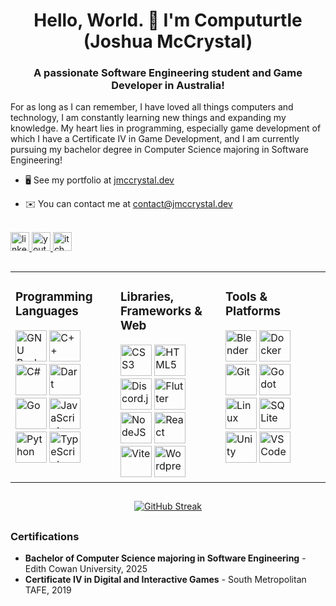 <h1 align="center">Hello, World. 👋 I'm Computurtle (Joshua McCrystal)</h1>
<h3 align="center">A passionate Software Engineering student and Game Developer in Australia!</h3>

For as long as I can remember, I have loved all things computers and technology, I am constantly learning new things and expanding my knowledge. My heart lies in programming, especially game development of which I have a Certificate IV in Game Development, and I am currently pursuing my bachelor degree in Computer Science majoring in Software Engineering!

*   🖥️  See my portfolio at [jmccrystal.dev](http://jmccrystal.dev)

*   ✉️  You can contact me at [contact@jmccrystal.dev](mailto:contact@jmccrystal.dev)


</br>


<div align="left">
  <a href="https://www.linkedin.com/in/joshua-mccrystal/" target="_blank">
    <img src="https://img.shields.io/static/v1?message=LinkedIn&logo=linkedin&label=&color=0077B5&logoColor=white&labelColor=&style=for-the-badge" height="30" alt="linkedin logo"  />
  </a>
  <a href="https://www.youtube.com/@Computurtle" target="_blank">
    <img src="https://img.shields.io/static/v1?message=Youtube&logo=youtube&label=&color=FF0000&logoColor=white&labelColor=&style=for-the-badge" height="30" alt="youtube logo"  />
  </a>
  <a href="https://computurtle.itch.io/" target="_blank">
    <img src="https://img.shields.io/static/v1?message=itch.io&logo=itch&label=&color=fa5c5b&logoColor=white&labelColor=&style=for-the-badge" height="30" alt="itch logo"  />
  </a>
</div>




##
<table><tr><td valign="top" width="33%">


### Programming Languages  
<div align="left">  
<a href="https://www.gnu.org/software/bash/" target="_blank" rel="noreferrer"><img src="https://raw.githubusercontent.com/danielcranney/readme-generator/main/public/icons/skills/gnubash.svg" width="50" height="50" alt="GNU Bash" /></a>
<a href="https://docs.microsoft.com/en-us/cpp/?view=msvc-170" target="_blank" rel="noreferrer"><img src="https://cdn.jsdelivr.net/gh/devicons/devicon/icons/cplusplus/cplusplus-original.svg" width="50" height="50" alt="C++" /></a>
<a href="https://docs.microsoft.com/en-us/dotnet/csharp/" target="_blank" rel="noreferrer"><img src="https://cdn.jsdelivr.net/gh/devicons/devicon/icons/csharp/csharp-original.svg" width="50" height="50" alt="C#" /></a>
<a href="https://dart.dev/" target="_blank" rel="noreferrer"><img src="https://cdn.jsdelivr.net/gh/devicons/devicon/icons/dart/dart-original.svg" width="50" height="50" alt="Dart" /></a>
<a href="https://go.dev/doc/" target="_blank" rel="noreferrer"><img src="https://cdn.jsdelivr.net/gh/devicons/devicon/icons/go/go-original.svg" width="50" height="50" alt="Go" /></a>
<a href="https://developer.mozilla.org/en-US/docs/Web/JavaScript" target="_blank" rel="noreferrer"><img src="https://cdn.jsdelivr.net/gh/devicons/devicon/icons/javascript/javascript-original.svg" width="50" height="50" alt="JavaScript" /></a>
<a href="https://www.python.org/" target="_blank" rel="noreferrer"><img src="https://cdn.jsdelivr.net/gh/devicons/devicon/icons/python/python-original.svg" width="50" height="50" alt="Python" /></a>
<a href="https://www.typescriptlang.org/" target="_blank" rel="noreferrer"><img src="https://cdn.jsdelivr.net/gh/devicons/devicon/icons/typescript/typescript-original.svg" width="50" height="50" alt="TypeScript" /></a>
</div>

</td><td valign="top" width="33%">


### Libraries, Frameworks & Web  
<div align="left">  
<a href="https://www.w3.org/TR/CSS/#css" target="_blank" rel="noreferrer"><img src="https://cdn.jsdelivr.net/gh/devicons/devicon/icons/css3/css3-original.svg" width="50" height="50" alt="CSS3" /></a>
<a href="https://developer.mozilla.org/en-US/docs/Glossary/HTML5" target="_blank" rel="noreferrer"><img src="https://cdn.jsdelivr.net/gh/devicons/devicon/icons/html5/html5-original.svg" width="50" height="50" alt="HTML5" /></a>
<a href="https://discord.js.org/" target="_blank" rel="noreferrer"><img src="https://cdn.jsdelivr.net/gh/devicons/devicon/icons/discordjs/discordjs-original.svg" width="50" height="50" alt="Discord.js" /></a>
<a href="https://flutter.dev/" target="_blank" rel="noreferrer"><img src="https://cdn.jsdelivr.net/gh/devicons/devicon/icons/flutter/flutter-original.svg" width="50" height="50" alt="Flutter" /></a>
<a href="https://nodejs.org/en/" target="_blank" rel="noreferrer"><img src="https://raw.githubusercontent.com/danielcranney/readme-generator/main/public/icons/skills/nodejs-colored.svg" width="50" height="50" alt="NodeJS" /></a>
<a href="https://reactjs.org/" target="_blank" rel="noreferrer"><img src="https://cdn.jsdelivr.net/gh/devicons/devicon/icons/react/react-original.svg" width="50" height="50" alt="React" /></a>
<a href="https://vitejs.dev/" target="_blank" rel="noreferrer"><img src="https://raw.githubusercontent.com/danielcranney/readme-generator/main/public/icons/skills/vite-colored.svg" width="50" height="50" alt="Vite" /></a>
<a href="https://wordpress.com" target="_blank" rel="noreferrer"><img src="https://raw.githubusercontent.com/danielcranney/readme-generator/main/public/icons/skills/wordpress-colored.svg" width="50" height="50" alt="Wordpress" /></a>
</div>

</td><td valign="top" width="33%">


### Tools & Platforms  
<div align="left">  
<a href="https://www.blender.org/" target="_blank" rel="noreferrer"><img src="https://cdn.jsdelivr.net/gh/devicons/devicon/icons/blender/blender-original.svg" width="50" height="50" alt="Blender" /></a>
<a href="https://www.docker.com/" target="_blank" rel="noreferrer"><img src="https://cdn.jsdelivr.net/gh/devicons/devicon/icons/docker/docker-original.svg" width="50" height="50" alt="Docker" /></a>
<a href="https://git-scm.com/" target="_blank" rel="noreferrer"><img src="https://cdn.jsdelivr.net/gh/devicons/devicon/icons/git/git-original.svg" width="50" height="50" alt="Git" /></a>
<a href="https://godotengine.org/" target="_blank" rel="noreferrer"><img src="https://cdn.jsdelivr.net/gh/devicons/devicon/icons/godot/godot-original.svg" width="50" height="50" alt="Godot" /></a>
<a href="https://www.linux.org" target="_blank" rel="noreferrer"><img src="https://cdn.jsdelivr.net/gh/devicons/devicon/icons/linux/linux-original.svg" width="50" height="50" alt="Linux" /></a>
<a href="https://www.sqlite.org/" target="_blank" rel="noreferrer"><img src="https://cdn.jsdelivr.net/gh/devicons/devicon/icons/sqlite/sqlite-original.svg" width="50" height="50" alt="SQLite" /></a>
<a href="https://unity.com/" target="_blank" rel="noreferrer"><img src="https://cdn.jsdelivr.net/gh/devicons/devicon/icons/unity/unity-original.svg" width="50" height="50" alt="Unity" /></a>
<a href="https://code.visualstudio.com/" target="_blank" rel="noreferrer"><img src="https://cdn.jsdelivr.net/gh/devicons/devicon/icons/vscode/vscode-original.svg" width="50" height="50" alt="VS Code" /></a>
</div>

</td></tr></table>  


##
<div align="center">

[![GitHub Streak](https://github-readme-streak-stats-eta-black.vercel.app?user=Computurtle&theme=blueberry-duo&hide_border=true)](https://git.io/streak-stats)

</div>

##
### Certifications
- **Bachelor of Computer Science majoring in Software Engineering** - Edith Cowan University, 2025
- **Certificate IV in Digital and Interactive Games** - South Metropolitan TAFE, 2019
